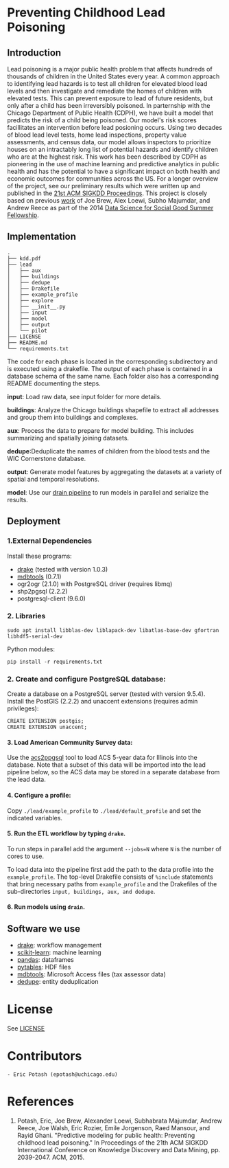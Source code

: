Preventing Childhood Lead Poisoning
====

## Introduction

Lead poisoning is a major public health problem that affects hundreds of thousands of children in the United States every
year. A common approach to identifying lead hazards is to test all children for elevated blood lead levels and then investigate
and remediate the homes of children with elevated tests. This can prevent exposure to lead of future residents,
but only after a child has been irreversibly poisoned. In parternship with the Chicago Department of Public
Health (CDPH),  we have built a model that predicts the risk of a child being poisoned. Our model's risk scores facillitates
an intervention before lead posioning occurs. Using two decades of blood lead level tests, home lead inspections, property value assessments,
and census data, our model allows inspectors to prioritize houses on an intractably long list of potential hazards
and identify children who are at the highest risk. This work has been described by CDPH as pioneering in the use
of machine learning and predictive analytics in public health and has the potential to have a significant impact on both
health and economic outcomes for communities across the US. For a longer overview of the project, see our preliminary results which were written up and
published in the [21st ACM SIGKDD Proceedings](https://github.com/dssg/lead-public/raw/master/kdd.pdf). This project is closely based on previous
[work](https://dssg.uchicago.edu/project/predictive-analytics-to-prevent-lead-poisoning-in-children/) of Joe Brew, Alex Loewi, Subho Majumdar, and Andrew Reece
as part of the 2014 [Data Science for Social Good Summer Fellowship](http://dssg.uchicago.edu).

## Implementation

```
.
├── kdd.pdf
├── lead
│   ├── aux
│   ├── buildings
│   ├── dedupe
│   ├── Drakefile
│   ├── example_profile
│   ├── explore
│   ├── __init__.py
│   ├── input
│   ├── model
│   ├── output
│   └── pilot
├── LICENSE
├── README.md
└── requirements.txt
```
The code for each phase is located in the corresponding subdirectory and is executed using a drakefile.
The output of each phase is contained in a database schema of the same name. Each folder also has a
corresponding README documenting the steps.

**input**: Load raw data, see input folder for more details.

**buildings**: Analyze the Chicago buildings shapefile to extract all addresses and group them into buildings and complexes.

**aux**: Process the data to prepare for model building. This includes summarizing and spatially joining datasets.

**dedupe**:Deduplicate the names of children from the blood tests and the WIC Cornerstone database.

**output**: Generate model features by aggregating the datasets at a variety of spatial and temporal resolutions.

**model**: Use our [drain pipeline](https://github.com/dssg/drain/) to run models in parallel and serialize the results.


## Deployment

### 1.External Dependencies
Install these programs:
- [drake](https://github.com/Factual/drake) (tested with version 1.0.3)
- [mdbtools](https://github.com/brianb/mdbtools) (0.7.1)
- ogr2ogr (2.1.0) with PostgreSQL driver (requires libmq)
- shp2pgsql (2.2.2)
- postgresql-client (9.6.0)

### 2. Libraries
```
sudo apt install libblas-dev liblapack-dev libatlas-base-dev gfortran libhdf5-serial-dev
```

Python modules:
```
pip install -r requirements.txt
```


### 2. Create and configure PostgreSQL database:
Create a database on a PostgreSQL server (tested with version 9.5.4).
Install the PostGIS (2.2.2) and unaccent extensions (requires admin privileges):
```
CREATE EXTENSION postgis;
CREATE EXTENSION unaccent;
```

#### 3. Load American Community Survey data:
Use the [acs2ppgsql](https://github.com/dssg/acs2pgsql) tool to load ACS 5-year data for Illinois into the database.
Note that a subset of this data will be imported into the lead pipeline below, so the ACS data may be stored in a separate database from the lead data.

#### 4. Configure a profile:
Copy `./lead/example_profile` to `./lead/default_profile` and set the indicated variables.


#### 5. Run the ETL workflow by typing `drake`.
To run steps in parallel add the argument `--jobs=N` where `N` is the number of cores to use.

To load data into the pipeline first add the path to the data profile into the `example_profile`. The top-level Drakefile
consists of `%include` statements that bring necessary paths from `example_profile` and the Drakefiles of the sub-directories
`input, buildings, aux, and dedupe`.


#### 6. Run models using `drain`.

## Software we use
  - [drake](https://github.com/Factual/drake): workflow management
  - [scikit-learn](http://scikit-learn.org/): machine learning
  - [pandas](http://pandas.pydata.org/): dataframes
  - [pytables](http://www.pytables.org/): HDF files
  - [mdbtools](https://github.com/brianb/mdbtools): Microsoft Access files (tax assessor data)
  - [dedupe](https://github.com/datamade/dedupe): entity deduplication


# License

See [LICENSE](https://raw.githubusercontent.com/dssg/public-lead/master/LICENSE)

# Contributors
    - Eric Potash (epotash@uchicago.edu)

# References
 1. Potash, Eric, Joe Brew, Alexander Loewi, Subhabrata Majumdar, Andrew Reece, Joe Walsh, Eric Rozier, Emile Jorgenson, Raed Mansour, and Rayid Ghani. "Predictive modeling for public health: Preventing childhood lead poisoning." In Proceedings of the 21th ACM SIGKDD International Conference on Knowledge Discovery and Data Mining, pp. 2039-2047. ACM, 2015.

